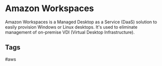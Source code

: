 # Amazon Workspaces

Amazon Workspaces is a Managed Desktop as a Service (DaaS) solution to easily provision Windows or Linux desktops. It's used to eliminate management of on-premise VDI (Virtual Desktop Infrastructure).  

## Tags
#aws
